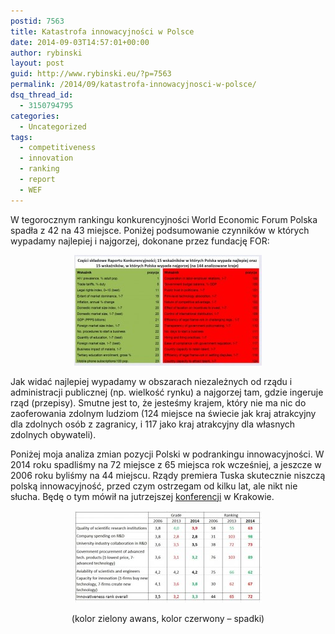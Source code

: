 ```yaml
---
postid: 7563
title: Katastrofa innowacyjności w Polsce
date: 2014-09-03T14:57:01+00:00
author: rybinski
layout: post
guid: http://www.rybinski.eu/?p=7563
permalink: /2014/09/katastrofa-innowacyjnosci-w-polsce/
dsq_thread_id:
  - 3150794795
categories:
  - Uncategorized
tags:
  - competitiveness
  - innovation
  - ranking
  - report
  - WEF
---
```

W tegorocznym rankingu konkurencyjności World Economic Forum Polska spadła z 42 na 43 miejsce. Poniżej podsumowanie czynników w których wypadamy najlepiej i najgorzej, dokonane przez fundację FOR:

<p style="text-align: center;">
  <a href="/uploads/2014/09/WEF_2014_FOR.jpg"><img class="size-medium wp-image-7564 aligncenter" title="WEF_2014_FOR" src="/uploads/2014/09/WEF_2014_FOR-300x177.jpg" alt="" width="300" height="177" /></a>
</p>

Jak widać najlepiej wypadamy w obszarach niezależnych od rządu i administracji publicznej (np. wielkość rynku) a najgorzej tam, gdzie ingeruje rząd (przepisy). Smutne jest to, że jesteśmy krajem, który nie ma nic do zaoferowania zdolnym ludziom (124 miejsce na świecie jak kraj atrakcyjny dla zdolnych osób z zagranicy, i 117 jako kraj atrakcyjny dla własnych zdolnych obywateli).

Poniżej moja analiza zmian pozycji Polski w podrankingu innowacyjności. W 2014 roku spadliśmy na 72 miejsce z 65 miejsca rok wcześniej, a jeszcze w 2006 roku byliśmy na 44 miejscu. Rządy premiera Tuska skutecznie niszczą polską innowacyjność, przed czym ostrzegam od kilku lat, ale nikt nie słucha. Będę o tym mówił na jutrzejszej [konferencji](http://www.uprp.pl/o-wydarzeniu/Menu09,764,27,index,pl/) w Krakowie.

<p style="text-align: center;">
  <a href="/uploads/2014/09/WED_innovation_2014.jpg"><img class="wp-image-7565 aligncenter" title="WED_innovation_2014" src="/uploads/2014/09/WED_innovation_2014-300x147.jpg" alt="" width="300" height="147" /></a>
</p>

<p style="text-align: center;">
  (kolor zielony awans, kolor czerwony – spadki)
</p>

